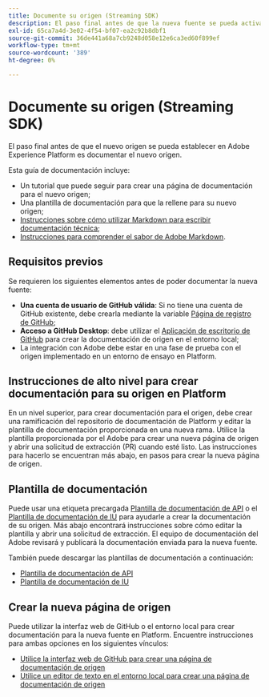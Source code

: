 ```yaml
---
title: Documente su origen (Streaming SDK)
description: El paso final antes de que la nueva fuente se pueda activar en Adobe Experience Platform es documentar la nueva fuente.
exl-id: 65ca7a4d-3e02-4f54-bf07-ea2c92b8dbf1
source-git-commit: 36de441a68a7cb9248d058e12e6ca3ed60f899ef
workflow-type: tm+mt
source-wordcount: '389'
ht-degree: 0%

---
```


# Documente su origen (Streaming SDK)

El paso final antes de que el nuevo origen se pueda establecer en Adobe Experience Platform es documentar el nuevo origen.

Esta guía de documentación incluye:

* Un tutorial que puede seguir para crear una página de documentación para el nuevo origen;
* Una plantilla de documentación para que la rellene para su nuevo origen;
* [Instrucciones sobre cómo utilizar Markdown para escribir documentación técnica](https://experienceleague.adobe.com/docs/contributor/contributor-guide/writing-essentials/markdown.html);
* [Instrucciones para comprender el sabor de Adobe Markdown](https://experienceleague.adobe.com/docs/contributor/contributor-guide/writing-essentials/markdown.html#custom-markdown-extensions).

## Requisitos previos

Se requieren los siguientes elementos antes de poder documentar la nueva fuente:

* **Una cuenta de usuario de GitHub válida**: Si no tiene una cuenta de GitHub existente, debe crearla mediante la variable [Página de registro de GitHub](https://github.com/);
* **Acceso a GitHub Desktop**: debe utilizar el [Aplicación de escritorio de GitHub](https://desktop.github.com/) para crear la documentación de origen en el entorno local;
* La integración con Adobe debe estar en una fase de prueba con el origen implementado en un entorno de ensayo en Platform.

## Instrucciones de alto nivel para crear documentación para su origen en Platform

En un nivel superior, para crear documentación para el origen, debe crear una ramificación del repositorio de documentación de Platform y editar la plantilla de documentación proporcionada en una nueva rama. Utilice la plantilla proporcionada por el Adobe para crear una nueva página de origen y abrir una solicitud de extracción (PR) cuando esté listo. Las instrucciones para hacerlo se encuentran más abajo, en pasos para crear la nueva página de origen.

## Plantilla de documentación

Puede usar una etiqueta precargada [Plantilla de documentación de API](streaming-template-api.md) o el [Plantilla de documentación de IU](streaming-template-ui.md) para ayudarle a crear la documentación de su origen. Más abajo encontrará instrucciones sobre cómo editar la plantilla y abrir una solicitud de extracción. El equipo de documentación del Adobe revisará y publicará la documentación enviada para la nueva fuente.

También puede descargar las plantillas de documentación a continuación:

* [Plantilla de documentación de API](../assets/streaming/streaming-template-api.zip)
* [Plantilla de documentación de IU](../assets/streaming/streaming-template-ui.zip)

## Crear la nueva página de origen

Puede utilizar la interfaz web de GitHub o el entorno local para crear documentación para la nueva fuente en Platform. Encuentre instrucciones para ambas opciones en los siguientes vínculos:

* [Utilice la interfaz web de GitHub para crear una página de documentación de origen](../documentation/github.md)
* [Utilice un editor de texto en el entorno local para crear una página de documentación de origen](../documentation/text-editor.md)
